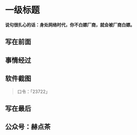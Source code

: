 # 一级标题

**说句很扎心的话：身处网络时代，你不白嫖厂商，就会被厂商白嫖。**

## 写在前面



## 事情经过





## 软件截图

> 口令：「23722」



## 写在最后



## 公众号：赫点茶















